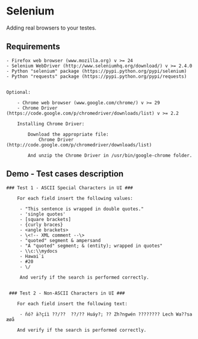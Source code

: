 Selenium 
=====================

Adding real browsers to your testes.

## Requirements ##

	- Firefox web browser (www.mozilla.org) v >= 24
	- Selenium WebDriver (http://www.seleniumhq.org/download/) v >= 2.4.0
	- Python "selenium" package (https://pypi.python.org/pypi/selenium)
	- Python "requests" package (https://pypi.python.org/pypi/requests)

	
	Optional:

		- Chrome web browser (www.google.com/chrome/‎) v >= 29 
		- Chrome Driver (https://code.google.com/p/chromedriver/downloads/list) v >= 2.2 
	
		Installing Chrome Driver:

			Download the appropriate file: 
				Chrome Driver (http://code.google.com/p/chromedriver/downloads/list)

			And unzip the Chrome Driver in /usr/bin/google-chrome folder.


## Demo - Test cases description ##

	### Test 1 - ASCII Special Characters in UI ###

		For each field insert the following values:

		 - "This sentence is wrapped in double quotes."
		 - 'single quotes'
		 - [square brackets]
		 - {curly braces}
		 - <angle brackets>
		 - \<!-- XML comment --\>
		 - "quoted" segment & ampersand
		 - "A "quoted" segment; & (entity); wrapped in quotes"
		 - \\c:\\mydocs
		 - Hawai`i
		 - #20
		 - \/

		 And verify if the search is performed correctly.


	 ### Test 2 - Non-ASCII Characters in UI ###

		For each field insert the following text:

		 - ñó? ä?çíì ??/??  ??/?? Huáy?; ?? Zh?ngwén ???????? Lech Wa??sa æøå

		And verify if the search is performed correctly.